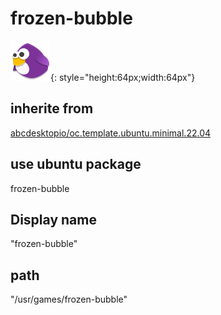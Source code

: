 # frozen-bubble
![frozen-bubble.svg](/applications/icons/frozen-bubble.svg){: style="height:64px;width:64px"}
## inherite from
[abcdesktopio/oc.template.ubuntu.minimal.22.04](abcdesktopio/oc.template.ubuntu.minimal.22.04.md)
## use ubuntu package
frozen-bubble
## Display name
"frozen-bubble"
## path
"/usr/games/frozen-bubble"
